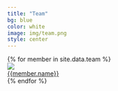 ```yaml
---
title: "Team"
bg: blue
color: white
image: img/team.png
style: center
---
```

<div class="row">
{% for member in site.data.team %}
    <div class="col-md-2 col-sm-12">
        <div class="circle">
                <img class="image" src="pics/{{member.pic}}">
        </div>
        <div class = "name">
            <a class="hover" href="{{member.website}}" target="_blank"> {{member.name}} </a>
        </div>
    </div>
{% endfor %}
</div>

